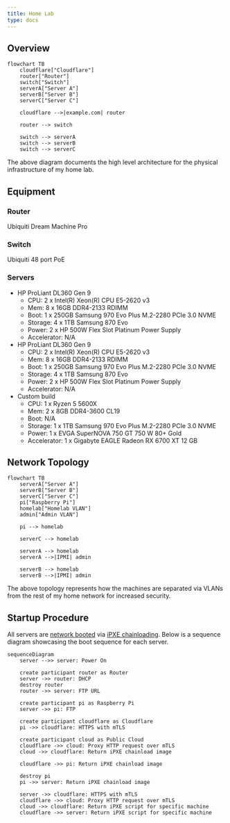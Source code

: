 ```yaml
---
title: Home Lab
type: docs
---
```


## Overview

```mermaid
flowchart TB
    cloudflare["Cloudflare"]
    router["Router"]
    switch["Switch"]
    serverA["Server A"]
    serverB["Server B"]
    serverC["Server C"]

    cloudflare -->|example.com| router

    router --> switch

    switch --> serverA
    switch --> serverB
    switch --> serverC
```

The above diagram documents the high level architecture for the physical infrastructure of my home lab.

## Equipment

### Router

Ubiquiti Dream Machine Pro

### Switch

Ubiquiti 48 port PoE

### Servers

- HP ProLiant DL360 Gen 9
    - CPU: 2 x Intel(R) Xeon(R) CPU E5-2620 v3
    - Mem:  8 x 16GB DDR4-2133 RDIMM
    - Boot: 1 x 250GB Samsung 970 Evo Plus M.2-2280 PCIe 3.0 NVME
    - Storage: 4 x 1TB Samsung 870 Evo
    - Power: 2 x HP 500W Flex Slot Platinum Power Supply
    - Accelerator: N/A
- HP ProLiant DL360 Gen 9
    - CPU: 2 x Intel(R) Xeon(R) CPU E5-2620 v3
    - Mem: 8 x 16GB DDR4-2133 RDIMM
    - Boot: 1 x 250GB Samsung 970 Evo Plus M.2-2280 PCIe 3.0 NVME
    - Storage: 4 x 1TB Samsung 870 Evo
    - Power: 2 x HP 500W Flex Slot Platinum Power Supply
    - Accelerator: N/A
- Custom build
    - CPU: 1 x Ryzen 5 5600X
    - Mem: 2 x 8GB DDR4-3600 CL19
    - Boot: N/A
    - Storage: 1 x 1TB Samsung 970 Evo Plus M.2-2280 PCIe 3.0 NVME
    - Power: 1 x EVGA SuperNOVA 750 GT 750 W 80+ Gold
    - Accelerator: 1 x Gigabyte EAGLE Radeon RX 6700 XT 12 GB

## Network Topology

```mermaid
flowchart TB
    serverA["Server A"]
    serverB["Server B"]
    serverC["Server C"]
    pi["Raspberry Pi"]
    homelab["Homelab VLAN"]
    admin["Admin VLAN"]

    pi --> homelab

    serverC --> homelab

    serverA --> homelab
    serverA -->|IPMI| admin

    serverB --> homelab
    serverB -->|IPMI| admin
```

The above topology represents how the machines are separated via VLANs from the rest of my home network for increased security.

## Startup Procedure

All servers are [network booted](https://en.wikipedia.org/wiki/Network_booting) via [iPXE chainloading](https://ipxe.org/howto/chainloading).
Below is a sequence diagram showcasing the boot sequence for each server.

```mermaid
sequenceDiagram
    server -->> server: Power On

    create participant router as Router
    server ->> router: DHCP
    destroy router
    router ->> server: FTP URL

    create participant pi as Raspberry Pi
    server ->> pi: FTP

    create participant cloudflare as Cloudflare
    pi ->> cloudflare: HTTPS with mTLS

    create participant cloud as Public Cloud
    cloudflare ->> cloud: Proxy HTTP request over mTLS
    cloud ->> cloudflare: Return iPXE chainload image

    cloudflare ->> pi: Return iPXE chainload image

    destroy pi
    pi ->> server: Return iPXE chainload image

    server ->> cloudflare: HTTPS with mTLS
    cloudflare ->> cloud: Proxy HTTP request over mTLS
    cloud ->> cloudflare: Return iPXE script for specific machine
    cloudflare ->> server: Return iPXE script for specific machine
```